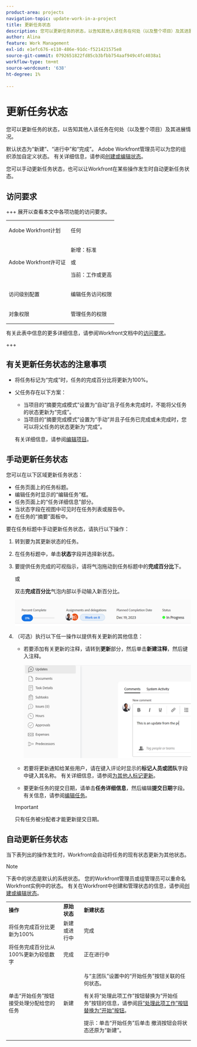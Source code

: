 ```yaml
---
product-area: projects
navigation-topic: update-work-in-a-project
title: 更新任务状态
description: 您可以更新任务的状态，以告知其他人该任务在何处（以及整个项目）及其进展情况。
author: Alina
feature: Work Management
exl-id: e1efc676-e110-486e-91dc-f521421575e8
source-git-commit: 0792651822fd85cb3bfbb754aaf949c4fc4038a1
workflow-type: tm+mt
source-wordcount: '638'
ht-degree: 1%

---
```


# 更新任务状态

<!--Audited: 10/2024-->

您可以更新任务的状态，以告知其他人该任务在何处（以及整个项目）及其进展情况。

默认状态为“新建”、“进行中”和“完成”。 Adobe Workfront管理员可以为您的组织添加自定义状态。 有关详细信息，请参阅[创建或编辑状态](../../../administration-and-setup/customize-workfront/creating-custom-status-and-priority-labels/create-or-edit-a-status.md)。

您可以手动更新任务状态，也可以让Workfront在某些操作发生时自动更新任务状态。

## 访问要求

+++ 展开以查看本文中各项功能的访问要求。

<table style="table-layout:auto"> 
 <col> 
 <col> 
 <tbody> 
  <tr> 
   <td role="rowheader">Adobe Workfront计划</td> 
   <td> <p>任何</p> </td> 
  </tr> 
  <tr> 
   <td role="rowheader">Adobe Workfront许可证</td> 
   <td> <p>新增：标准</p> 
   或
   <p>当前：工作或更高</p>
   </td> 
  </tr> 
  <tr> 
   <td role="rowheader">访问级别配置</td> 
   <td> <p>编辑任务访问权限</p>  </td> 
  </tr> 
  <tr> 
   <td role="rowheader">对象权限</td> 
   <td> <p>管理任务的权限</p> </td> 
  </tr> 
 </tbody> 
</table>

有关此表中信息的更多详细信息，请参阅Workfront文档中的[访问要求](/help/quicksilver/administration-and-setup/add-users/access-levels-and-object-permissions/access-level-requirements-in-documentation.md)。

+++

## 有关更新任务状态的注意事项

* 将任务标记为“完成”时，任务的完成百分比将更新为100%。
* 父任务存在以下方案：
   * 当项目的“摘要完成模式”设置为“自动”且子任务未完成时，不能将父任务的状态更新为“完成”。
   * 当项目的“摘要完成模式”设置为“手动”并且子任务已完成或未完成时，您可以将父任务的状态更新为“完成”。

  有关详细信息，请参阅[编辑项目](../manage-projects/edit-projects.md)。

## 手动更新任务状态

您可以在以下区域更新任务状态：

* 任务页面上的任务标题。
* 编辑任务时显示的“编辑任务”框。
* 任务页面上的“任务详细信息”部分。
* 当状态字段在视图中可见时在任务列表或报告中。
* 在任务的“摘要”面板中。

要在任务标题中手动更新任务状态，请执行以下操作：

1. 转到要为其更新状态的任务。
1. 在任务标题中，单击&#x200B;**状态**&#x200B;字段并选择新状态。
1. 要提供任务完成的可视指示，请将气泡拖动到任务标题中的&#x200B;**完成百分比**&#x200B;下。

   或

   双击&#x200B;**完成百分比**&#x200B;气泡内部以手动输入新百分比。

   ![](assets/percent-complete-status-widgets-task-header.png)

1. （可选）执行以下任一操作以提供有关更新的其他信息：

   * 若要添加有关更新的注释，请转到&#x200B;**更新**&#x200B;部分，然后单击&#x200B;**新建注释**，然后键入注释。

     ![向任务添加更新](assets/add-update-to-task.png)

   * 若要将更新通知给某些用户，请在键入评论时显示的&#x200B;**标记人员或团队**&#x200B;字段中键入其名称。 有关详细信息，请参阅[为其他人标记更新](/help/quicksilver/workfront-basics/updating-work-items-and-viewing-updates/tag-others-on-updates.md)。
   * 要更新任务的提交日期，请单击&#x200B;**任务详细信息**，然后编辑&#x200B;**提交日期**&#x200B;字段。 有关信息，请参阅[编辑任务](/help/quicksilver/manage-work/tasks/manage-tasks/edit-tasks.md)。


   >[!IMPORTANT]
   >
   >  只有任务被分配者才能更新提交日期。

<!--old functionality in old commenting: 

1. Go to a task that you are assigned to for which you want to update the status.
1. Click the **Status** field in the task header and select a new status. 
1. (Optional) Do any of the following to provide additional information about the update, then click **Update** or, if the task has the **Complete** status, click **Done:**

   * To add a note about the update, go to the **Updates** area and click **Start a new update**, then type your note.  

   * To notify certain users about the update, type their names in the **Notify** box that appears when you type a note about the update. For more information, see [Tag others on updates](../../../workfront-basics/updating-work-items-and-viewing-updates/tag-others-on-updates.md). 
   * To update the condition of the task, click **Select Condition** to the right of the **Notify** box (these appear when you type a note about the update), then select the condition that best reflects the current condition of the task.
   
   * To update the Commit Date of the task, expand the **Commit Date** drop-down calendar, and select a new Commit Date. 
   * To provide a visual indication of task completion, drag the bubble under Percent Complete or double-click it to enter a percent value.   
     ![](assets/drag-the-progress-bar-350x155.png)-->

## 自动更新任务状态

当下表列出的操作发生时，Workfront会自动将任务的现有状态更新为其他状态。

>[!NOTE]
>
>下表中的状态是默认的系统状态。 您的Workfront管理员或组管理员可以重命名Workfront实例中的状态。 有关在Workfront中创建和管理状态的信息，请参阅[创建或编辑状态](../../../administration-and-setup/customize-workfront/creating-custom-status-and-priority-labels/create-or-edit-a-status.md)。

<table style="table-layout:auto"> 
 <col> 
 <col> 
 <col> 
 <tbody> 
  <tr> 
   <td><b>操作</b></td> 
   <td><b>原始状态</b></td> 
   <td><b>新建状态</b></td> 
  </tr> 
  <tr> 
   <td>将任务完成百分比更新为100%</td> 
   <td>新建或进行中</td> 
   <td>完成</td> 
  </tr> 
  <tr> 
   <td>将任务完成百分比从100%更新为较低数字</td> 
   <td>完成</td> 
   <td>正在进行中</td> 
  </tr> 
  <tr data-mc-conditions=""> 
   <td><span>单击“开始任务”按钮接受处理分配给您的任务</span> </td> 
   <td><span>新建</span> </td> 
   <td> <p>与“主团队”设置中的“开始任务”按钮关联的任何状态。</p> <p>有关将“处理此项工作”按钮替换为“开始任务”按钮的信息，请参阅<span href="../../../people-teams-and-groups/create-and-manage-teams/work-on-it-button-to-start-button.md"><a href="../../../people-teams-and-groups/create-and-manage-teams/work-on-it-button-to-start-button.md" class="MCXref xref">将“处理此项工作”按钮替换为“开始”按钮</a></span>。</p> <p>提示：单击“开始任务”后<span>单击</span> <span data-mc-conditions="QuicksilverOrClassic.Quicksilver">撤消按钮</span>会将状态还原为“新建”。 </p> </td> 
  </tr> 
 </tbody> 
</table>
